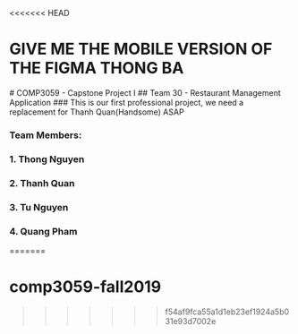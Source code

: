 <<<<<<< HEAD
<h1> GIVE ME THE MOBILE VERSION OF THE FIGMA THONG BA  </h1>
# COMP3059 - Capstone Project I
## Team 30 - Restaurant Management Application
### This is our first professional project, we need a replacement for Thanh Quan(Handsome) ASAP

### Team Members:
### 1.  Thong Nguyen
### 2.  Thanh Quan
### 3.  Tu Nguyen
### 4.  Quang Pham
=======
# comp3059-fall2019
>>>>>>> f54af9fca55a1d1eb23ef1924a5b031e93d7002e
